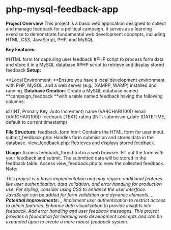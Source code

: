 # php-mysql-feedback-app

**Project Overview**
This project is a basic web application designed to collect and manage feedback for a political campaign. It serves as a learning exercise to demonstrate fundamental web development concepts, including HTML, CSS, JavaScript, PHP, and MySQL.

**Key Features:**

#HTML form for capturing user feedback
#PHP script to process form data and store it in a MySQL database
#PHP script to retrieve and display stored feedback
**Setup:**

**Local Environment: **Ensure you have a local development environment with PHP, MySQL, and a web server (e.g., XAMPP, WAMP) installed and running.
**Database Creation**: Create a MySQL database named **campaign_feedback **with a table named feedback having the following columns:

id (INT, Primary Key, Auto Increment)
name (VARCHAR(100))
email (VARCHAR(100))
feedback (TEXT)
rating (INT)
submission_date (DATETIME, default to current timestamp)

**File Structure:**
feedback_form.html: Contains the HTML form for user input.
submit_feedback.php: Handles form submission and stores data in the database.
view_feedback.php: Retrieves and displays stored feedback.

**Usage:**
Access feedback_form.html in a web browser.
Fill out the form with your feedback and submit.
The submitted data will be stored in the feedback table.
Access view_feedback.php to view the collected feedback.
Note:

_This project is a basic implementation and may require additional features like user authentication, data validation, and error handling for production use.
For styling, consider using CSS to enhance the user interface.
JavaScript can be added for form validation and dynamic elements.
_
**Potential Improvements:**
_
Implement user authentication to restrict access to admin features.
Enhance data visualization to provide insights into feedback.
Add error handling and user feedback messages.
This project provides a foundation for learning web development concepts and can be expanded upon to create a more robust feedback system._
